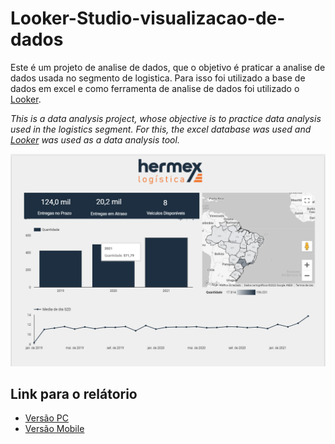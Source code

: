 # Looker-Studio-visualizacao-de-dados
Este é um projeto de analise de dados, que o objetivo é praticar a analise de dados usada no segmento de logistica. Para isso foi utilizado a base de dados em excel e como ferramenta de analise de dados foi utilizado o [Looker](https://lookerstudio.google.com/overview).

_This is a data analysis project, whose objective is to practice data analysis used in the logistics segment. For this, the excel database was used and [Looker](https://lookerstudio.google.com/overview) was used as a data analysis tool._

![Relatorio](https://github.com/Arilson-X/Looker-Studio-visualizacao-de-dados/blob/main/hermex.png)

## Link para o relátorio
- [Versão PC](https://lookerstudio.google.com/u/0/reporting/a150a5ac-686b-4640-aa37-705003038b89/page/YypUD)
- [Versão Mobile](https://lookerstudio.google.com/u/0/reporting/cf631dc3-c664-45f3-ae10-a84132f60ed9/page/YypUD)

